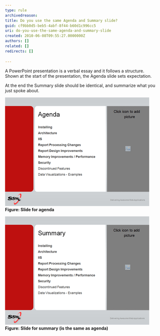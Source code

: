 ```yaml
---
type: rule
archivedreason: 
title: Do you use the same Agenda and Summary slide?
guid: cf9bb0d5-beb5-4abf-8f44-b60d1c996cc5
uri: do-you-use-the-same-agenda-and-summary-slide
created: 2010-06-08T09:55:27.0000000Z
authors: []
related: []
redirects: []

---
```


A PowerPoint presentation is a verbal essay and it follows a structure. Shown at the start of the presentation, the Agenda slide sets expectation.   
<!--endintro-->

At the end the Summary slide should be identical, and summarize what you just spoke about.
<dl>    <dt><img class="ms-rteCustom-ImageArea" src="agenda.gif" alt=""> </dt>
     <strong>Figure: Slide for agenda</strong> </dl><dl>    <dt><img class="ms-rteCustom-ImageArea" src="summary.gif" alt=""> </dt>
     <strong>Figure: Slide for summary (is the same as agenda)</strong> </dl>
